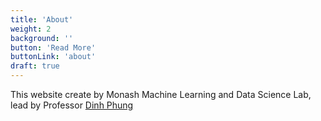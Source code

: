 ```yaml
---
title: 'About'
weight: 2
background: ''
button: 'Read More'
buttonLink: 'about'
draft: true
---
```


This website create by Monash Machine Learning and Data Science Lab, lead by Professor [Dinh Phung](http://dinhphung.ml)
